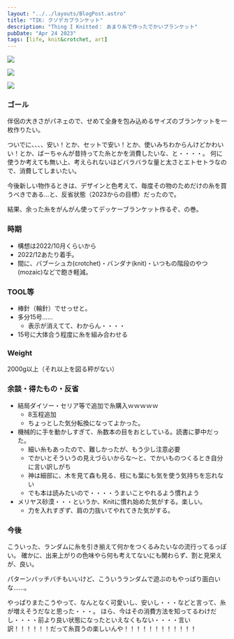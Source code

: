 ```yaml
---
layout: "../../layouts/BlogPost.astro"
title: "TIK: クソデカブランケット"
description: "Thing I Knitted： あまり糸で作ったでかいブランケット"
pubDate: "Apr 24 2023"
tags: [life, knit&crotchet, art]
---
```


![](/assets/knitBlanket1.jpg)

![](/assets/knitBlanket3.jpg)

![](/knitBlanket5.jpg)

### ゴール

伴侶の大きさがパネェので、せめて全身を包み込めるサイズのブランケットを一枚作りたい。

ついでに、、、、安い！とか、セットで安い！とか、使いみちわからんけどかわいい！とか、ばーちゃんが昔持ってた糸とかを消費したいな、と・・・・。
何に使うか考えても無い上、考えられないほどバラバラな量と太さとエトセトラなので、消費してしまいたい。

今後新しい物作るときは、デザインと色考えて、毎度その物のためだけの糸を買うべきである…と、反省状態（2023からの目標）だったので。

結果、余った糸をがんがん使ってデッケーブランケット作るぞ、の巻。

### 時期

- 構想は2022/10月くらいから
- 2022/12あたり着手。
- 間に、バブーシュカ(crotchet)・バンダナ(knit)・いつもの階段のやつ(mozaic)などで飽き軽減。

### TOOL等

- 棒針（輪針）でせっせと。
- 多分15号……
  - 表示が消えてて、わからん・・・・
- 15号に大体合う程度に糸を組み合わせる

### Weight

2000g以上（それ以上を図る秤がない）

### 余談・得たもの・反省

- 結局ダイソー・セリア等で追加で糸購入ｗｗｗｗｗ
  - 8玉程追加
  - ちょっとした気分転換になってよかった。
- 機械的に手を動かしすぎて、糸数本の目をおとしている。読書に夢中だった。
  - 細い糸もあったので、難しかったが、もう少し注意必要
  - でかいとそういうの見えづらいからな〜と、でかいものつくるとき自分に言い訳しがち
  - 神は細部に、木を見て森も見る、枝にも葉にも気を使う気持ちを忘れない
  - でも本は読みたいので・・・・うまいことやれるよう慣れよう
- メリヤス砂漠・・・というか、Knitに慣れ始めた気がする。楽しい。
  - 力を入れすぎず、肩の力抜いてやれてきた気がする。

### 今後

こういった、ランダムに糸を引き揃えて何かをつくるみたいなの流行ってるっぽい。
確かに、出来上がりの色味やら何も考えてないにも関わらず、割と見栄えが、良い。

パターンバッチバチもいいけど、こういうランダムで遊ぶのもやっぱり面白いな……。

やっぱりまたこうやって、なんとなく可愛いし、安いし・・・などと言って、糸が増えそうだなと思った・・・。
ほら、今はその消費方法を知ってるわけだし・・・・前より良い状態になったといえなくもない・・・・言い訳！！！！！！だって糸買うの楽しいんや！！！！！！！！！！！！
